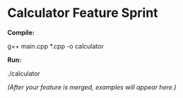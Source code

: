 # Calculator Feature Sprint

**Compile:**  

g++ main.cpp *.cpp -o calculator


**Run:**  

./calculator


*(After your feature is merged, examples will appear here.)*

